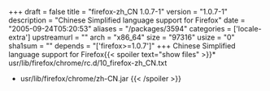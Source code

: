 +++
draft = false
title = "firefox-zh_CN 1.0.7-1"
version = "1.0.7-1"
description = "Chinese Simplified language support for Firefox"
date = "2005-09-24T05:20:53"
aliases = "/packages/3594"
categories = ['locale-extra']
upstreamurl = ""
arch = "x86_64"
size = "97316"
usize = "0"
sha1sum = ""
depends = "['firefox>=1.0.7']"
+++
Chinese Simplified language support for Firefox{{< spoiler text="show files" >}}* usr/lib/firefox/chrome/rc.d/10_firefox-zh_CN.txt
* usr/lib/firefox/chrome/zh-CN.jar
{{< /spoiler >}}